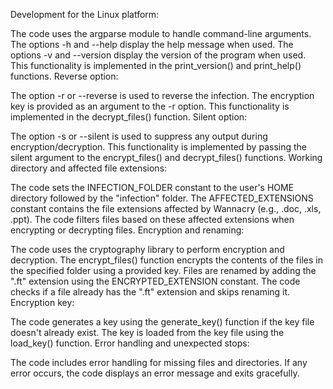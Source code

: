 Development for the Linux platform:

The code uses the argparse module to handle command-line arguments.
The options -h and --help display the help message when used.
The options -v and --version display the version of the program when used.
This functionality is implemented in the print_version() and print_help() functions.
Reverse option:

The option -r or --reverse is used to reverse the infection.
The encryption key is provided as an argument to the -r option.
This functionality is implemented in the decrypt_files() function.
Silent option:

The option -s or --silent is used to suppress any output during encryption/decryption.
This functionality is implemented by passing the silent argument to the encrypt_files() and decrypt_files() functions.
Working directory and affected file extensions:

The code sets the INFECTION_FOLDER constant to the user's HOME directory followed by the "infection" folder.
The AFFECTED_EXTENSIONS constant contains the file extensions affected by Wannacry (e.g., .doc, .xls, .ppt).
The code filters files based on these affected extensions when encrypting or decrypting files.
Encryption and renaming:

The code uses the cryptography library to perform encryption and decryption.
The encrypt_files() function encrypts the contents of the files in the specified folder using a provided key.
Files are renamed by adding the ".ft" extension using the ENCRYPTED_EXTENSION constant.
The code checks if a file already has the ".ft" extension and skips renaming it.
Encryption key:

The code generates a key using the generate_key() function if the key file doesn't already exist.
The key is loaded from the key file using the load_key() function.
Error handling and unexpected stops:

The code includes error handling for missing files and directories.
If any error occurs, the code displays an error message and exits gracefully.